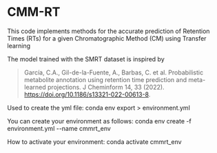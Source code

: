 # CMM-RT
This code implements methods for the accurate prediction of Retention Times 
(RTs) for a given Chromatographic Method (CM) using Transfer learning

The model trained with the SMRT dataset is inspired by
> García, C.A., Gil-de-la-Fuente, A., Barbas, C. et al. Probabilistic metabolite annotation using retention time prediction and meta-learned projections. J Cheminform 14, 33 (2022). https://doi.org/10.1186/s13321-022-00613-8. 


Used to create the yml file:
conda env export > environment.yml

You can create your environment as follows:
conda env create -f environment.yml --name cmmrt_env

How to activate your environment:
conda activate cmmrt_env
